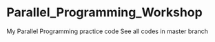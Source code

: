 # Parallel_Programming_Workshop
My Parallel Programming practice code
See all codes in master branch
